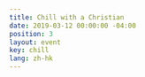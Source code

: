 ```yaml
---
title: Chill with a Christian
date: 2019-03-12 00:00:00 -04:00
position: 3
layout: event
key: chill
lang: zh-hk
---
```


